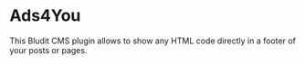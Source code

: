 Ads4You
============

This Bludit CMS plugin allows to show any HTML code directly in a footer of your posts or pages.
